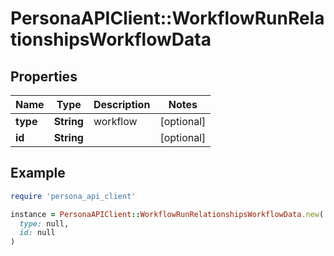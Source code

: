 # PersonaAPIClient::WorkflowRunRelationshipsWorkflowData

## Properties

| Name | Type | Description | Notes |
| ---- | ---- | ----------- | ----- |
| **type** | **String** | workflow | [optional] |
| **id** | **String** |  | [optional] |

## Example

```ruby
require 'persona_api_client'

instance = PersonaAPIClient::WorkflowRunRelationshipsWorkflowData.new(
  type: null,
  id: null
)
```

